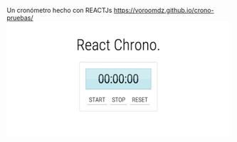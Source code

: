 Un cronómetro hecho con REACTJs https://voroomdz.github.io/crono-pruebas/
![screenshot](./screenshot.png)
